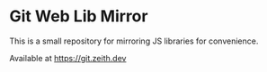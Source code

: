 # Git Web Lib Mirror
This is a small repository for mirroring JS libraries for convenience.

Available at https://git.zeith.dev